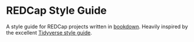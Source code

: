 # REDCap Style Guide

A style guide for REDCap projects written in [bookdown](https://github.com/rstudio/bookdown). Heavily inspired by the excellent [Tidyverse style guide](https://style.tidyverse.org).